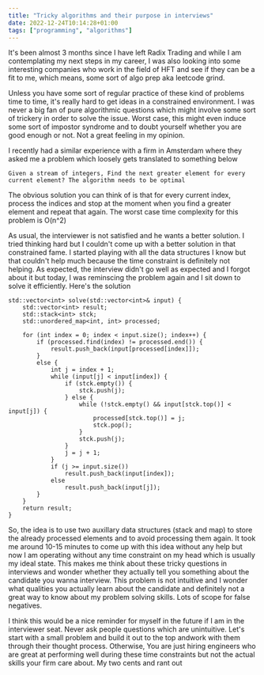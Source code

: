 ```yaml
---
title: "Tricky algorithms and their purpose in interviews"
date: 2022-12-24T10:14:28+01:00
tags: ["programming", "algorithms"]
---
```


It's been almost 3 months since I have left Radix Trading and while I am contemplating my next steps in my career, I was also looking into some interesting companies who work in the field of HFT and see if they can be a fit to me, which means, some sort of algo prep aka leetcode grind.

Unless you have some sort of regular practice of these kind of problems time to time, it's really hard to get ideas in a constrained environment. I was never a big fan of pure algorithmic questions which might involve some sort of trickery in order to solve the issue. Worst case, this might even induce some sort of impostor syndrome and to doubt yourself whether you are good enough or not. Not a great feeling in my opinion.

I recently had a similar experience with a firm in Amsterdam where they asked me a problem which loosely gets translated to something below

```
Given a stream of integers, Find the next greater element for every current element? The algorithm needs to be optimal
```

The obvious solution you can think of is that for every current index, process the indices and stop at the moment when you find a greater element and repeat that again. The worst case time complexity for this problem is O(n^2)

As usual, the interviewer is not satisfied and he wants a better solution. I tried thinking hard but I couldn't come up with a better solution in that constrained fame. I started playing with all the data structures I know but that couldn't help much because the time constraint is definitely not helping. As expected, the interview didn't go well as expected and I forgot about it but today, I was reminscing the problem again and I sit down to solve it efficiently. Here's the solution

```
std::vector<int> solve(std::vector<int>& input) {
    std::vector<int> result;
    std::stack<int> stck;
    std::unordered_map<int, int> processed;

    for (int index = 0; index < input.size(); index++) {
        if (processed.find(index) != processed.end()) {
            result.push_back(input[processed[index]]);
        }
        else {
            int j = index + 1;
            while (input[j] < input[index]) {
                if (stck.empty()) {
                    stck.push(j);
                } else {
                    while (!stck.empty() && input[stck.top()] < input[j]) {
                        processed[stck.top()] = j;
                        stck.pop();
                    }
                    stck.push(j);
                }
                j = j + 1;
            }
            if (j >= input.size())
                result.push_back(input[index]);
            else
                result.push_back(input[j]);
        }
    }
    return result;
}
```

So, the idea is to use two auxillary data structures (stack and map) to store the already processed elements and to avoid processing them again. It took me around 10-15 minutes to come up with this idea without any help but now I am operating without any time constraint on my head which is usually my ideal state. This makes me think about these tricky questions in interviews and wonder whether they actually tell you something about the candidate you wanna interview. This problem is not intuitive and I wonder what qualities you actually learn about the candidate and definitely not a great way to know about my problem solving skills. Lots of scope for false negatives. 

I think this would be a nice reminder for myself in the future if I am in the interviewer seat. Never ask people questions which are unintuitive. Let's start with a small problem and build it out to the top andwork with them through their thought process. Otherwise, You are just hiring engineers who are great at performing well during these time constraints but not the actual skills your firm care about. My two cents and rant out
